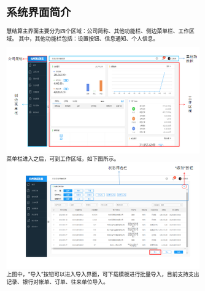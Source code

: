# 系统界面简介
慧结算主界面主要分为四个区域：公司简称、其他功能栏、侧边菜单栏、工作区域。
其中，其他功能栏包括：设置按钮、信息通知、个人信息。

![](/assets/18.jpg)
菜单栏进入之后，可到工作区域，如下图所示。
![](/assets/20.jpg)
上图中，“导入”按钮可以进入导入界面，可下载模板进行批量导入，目前支持支出记录、银行对帐单、订单、往来单位导入。